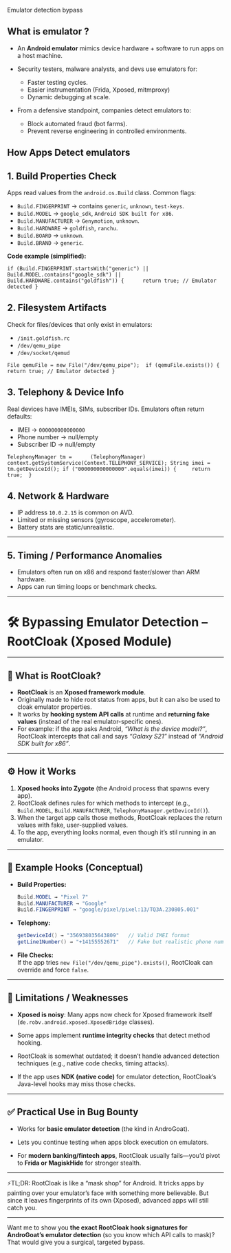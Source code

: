 Emulator detection bypass 

What is emulator ?
-- 
- An **Android emulator** mimics device hardware + software to run apps on a host machine.
- Security testers, malware analysts, and devs use emulators for:
    
    - Faster testing cycles.
    - Easier instrumentation (Frida, Xposed, mitmproxy)        
    - Dynamic debugging at scale.
        
- From a defensive standpoint, companies detect emulators to:
    
    - Block automated fraud (bot farms).
    - Prevent reverse engineering in controlled environments.
## How Apps Detect emulators

## 1. **Build Properties Check**

Apps read values from the `android.os.Build` class. Common flags:

- `Build.FINGERPRINT` → contains `generic`, `unknown`, `test-keys`.
- `Build.MODEL` → `google_sdk`, `Android SDK built for x86`.
- `Build.MANUFACTURER` → `Genymotion`, `unknown`.
- `Build.HARDWARE` → `goldfish`, `ranchu`.
- `Build.BOARD` → `unknown`.
- `Build.BRAND` → `generic`.

**Code example (simplified):**

`if (Build.FINGERPRINT.startsWith("generic") ||     Build.MODEL.contains("google_sdk") ||     Build.HARDWARE.contains("goldfish")) {     
 return true; // Emulator detected }`

## 2. **Filesystem Artifacts**

Check for files/devices that only exist in emulators:

- `/init.goldfish.rc`
- `/dev/qemu_pipe`
- `/dev/socket/qemud`

`File qemuFile = new File("/dev/qemu_pipe"); 
if (qemuFile.exists()) {    
return true; // Emulator detected
}`

## 3. **Telephony & Device Info**

Real devices have IMEIs, SIMs, subscriber IDs. Emulators often return defaults:

- IMEI → `000000000000000`
- Phone number → null/empty
- Subscriber ID → null/empty

`TelephonyManager tm =     
(TelephonyManager) context.getSystemService(Context.TELEPHONY_SERVICE); String imei = tm.getDeviceId();
if ("000000000000000".equals(imei)) {    
return true; 
}`

## 4. **Network & Hardware**

- IP address `10.0.2.15` is common on AVD.
- Limited or missing sensors (gyroscope, accelerometer).
- Battery stats are static/unrealistic.

---

## 5. **Timing / Performance Anomalies**

- Emulators often run on x86 and respond faster/slower than ARM hardware.
- Apps can run timing loops or benchmark checks.

---

# 🛠 Bypassing Emulator Detection – RootCloak (Xposed Module)

---

## 🔎 What is RootCloak?

- **RootCloak** is an **Xposed framework module**.
- Originally made to hide root status from apps, but it can also be used to cloak emulator properties.
- It works by **hooking system API calls** at runtime and **returning fake values** (instead of the real emulator-specific ones).
- For example: if the app asks Android, _“What is the device model?”_, RootCloak intercepts that call and says _“Galaxy S21”_ instead of _“Android SDK built for x86”_.
    

---

## ⚙️ How it Works

1. **Xposed hooks into Zygote** (the Android process that spawns every app).
2. RootCloak defines rules for which methods to intercept (e.g., `Build.MODEL`, `Build.MANUFACTURER`, `TelephonyManager.getDeviceId()`).
3. When the target app calls those methods, RootCloak replaces the return values with fake, user-supplied values.
4. To the app, everything looks normal, even though it’s stil running in an emulator.

---

## 🧩 Example Hooks (Conceptual)

- **Build Properties:**
    
    ```java
    Build.MODEL → "Pixel 7"
    Build.MANUFACTURER → "Google"
    Build.FINGERPRINT → "google/pixel/pixel:13/TQ3A.230805.001"
    ```
    
- **Telephony:**
    
    ```java
    getDeviceId() → "356938035643809"   // Valid IMEI format
    getLine1Number() → "+14155552671"   // Fake but realistic phone number
    ```
    
- **File Checks:**  
    If the app tries `new File("/dev/qemu_pipe").exists()`, RootCloak can override and force `false`.
    

---

## 🚧 Limitations / Weaknesses

- **Xposed is noisy**: Many apps now check for Xposed framework itself (`de.robv.android.xposed.XposedBridge` classes).
    
- Some apps implement **runtime integrity checks** that detect method hooking.
    
- RootCloak is somewhat outdated; it doesn’t handle advanced detection techniques (e.g., native code checks, timing attacks).
    
- If the app uses **NDK (native code)** for emulator detection, RootCloak’s Java-level hooks may miss those checks.
    

---

## ✅ Practical Use in Bug Bounty

- Works for **basic emulator detection** (the kind in AndroGoat).
    
- Lets you continue testing when apps block execution on emulators.
    
- For **modern banking/fintech apps**, RootCloak usually fails—you’d pivot to **Frida or MagiskHide** for stronger stealth.
    

---

⚡TL;DR: RootCloak is like a “mask shop” for Android. It tricks apps by painting over your emulator’s face with something more believable. But since it leaves fingerprints of its own (Xposed), advanced apps will still catch you.

---

Want me to show you **the exact RootCloak hook signatures for AndroGoat’s emulator detection** (so you know which API calls to mask)? That would give you a surgical, targeted bypass.